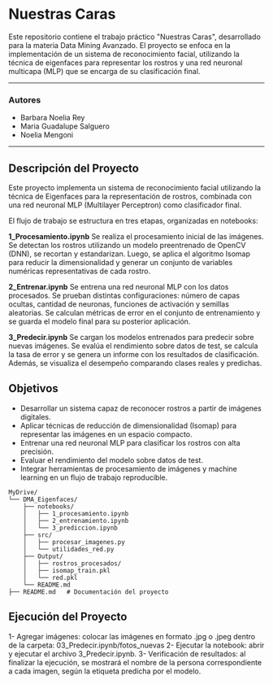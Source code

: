 # Nuestras Caras

Este repositorio contiene el trabajo práctico "Nuestras Caras", desarrollado para la materia Data Mining Avanzado.
El proyecto se enfoca en la implementación de un sistema de reconocimiento facial, utilizando la técnica de eigenfaces para representar los rostros y una red neuronal multicapa (MLP) que se encarga de su clasificación final.

---

### Autores
- Barbara Noelia Rey
- Maria Guadalupe Salguero
- Noelia Mengoni

---

## Descripción del Proyecto

Este proyecto implementa un sistema de reconocimiento facial utilizando la técnica de Eigenfaces para la representación de rostros, combinada con una red neuronal MLP (Multilayer Perceptron) como clasificador final.

El flujo de trabajo se estructura en tres etapas, organizadas en notebooks:

**1_Procesamiento.ipynb**
Se realiza el procesamiento inicial de las imágenes. Se detectan los rostros utilizando un modelo preentrenado de OpenCV (DNN), se recortan y estandarizan. Luego, se aplica el algoritmo Isomap para reducir la dimensionalidad y generar un conjunto de variables numéricas representativas de cada rostro.

**2_Entrenar.ipynb**
Se entrena una red neuronal MLP con los datos procesados. Se prueban distintas configuraciones: número de capas ocultas, cantidad de neuronas, funciones de activación y semillas aleatorias. Se calculan métricas de error en el conjunto de entrenamiento y se guarda el modelo final para su posterior aplicación.

**3_Predecir.ipynb**
Se cargan los modelos entrenados para predecir sobre nuevas imágenes. Se evalúa el rendimiento sobre datos de test, se calcula la tasa de error y se genera un informe con los resultados de clasificación. Además, se visualiza el desempeño comparando clases reales y predichas.


## Objetivos

- Desarrollar un sistema capaz de reconocer rostros a partir de imágenes digitales.
- Aplicar técnicas de reducción de dimensionalidad (Isomap) para representar las imágenes en un espacio compacto.
- Entrenar una red neuronal MLP para clasificar los rostros con alta precisión.
- Evaluar el rendimiento del modelo sobre datos de test.
- Integrar herramientas de procesamiento de imágenes y machine learning en un flujo de trabajo reproducible.

```plaintext
MyDrive/
└── DMA_Eigenfaces/
    ├── notebooks/
    │   ├── 1_procesamiento.ipynb
    │   ├── 2_entrenamiento.ipynb
    │   └── 3_prediccion.ipynb
    ├── src/
    │   ├── procesar_imagenes.py
    │   └── utilidades_red.py
    ├── Output/
    │   ├── rostros_procesados/
    │   ├── isomap_train.pkl
    │   └── red.pkl
    └── README.md
├── README.md   # Documentación del proyecto
```

## Ejecución del Proyecto

1- Agregar imágenes: colocar las imágenes en formato .jpg o .jpeg dentro de la carpeta:
03_Predecir.ipynb/fotos_nuevas
2- Ejecutar la notebook: abrir y ejecutar el archivo 3_Predecir.ipynb.
3- Verificación de resultados: al finalizar la ejecución, se mostrará el nombre de la persona correspondiente a cada imagen, según la etiqueta predicha por el modelo.
